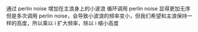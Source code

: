 通过 perlin noise 增加在主浪身上的小波浪
循环调用 perlin noise 显得更加无序
但是多次调用 perlin noise，会导致小波浪的频率变小，但我们希望和主浪保持一样的高度，所以乘以 i 扩大频率，除以 i 缩小高度
